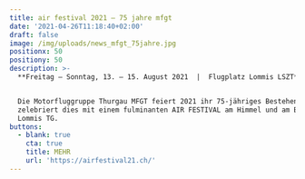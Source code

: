```yaml
---
title: air festival 2021 – 75 jahre mfgt
date: '2021-04-26T11:18:40+02:00'
draft: false
image: /img/uploads/news_mfgt_75jahre.jpg
positionx: 50
positiony: 50
description: >-
  **Freitag – Sonntag, 13. – 15. August 2021  |  Flugplatz Lommis LSZT**


  Die Motorfluggruppe Thurgau MFGT feiert 2021 ihr 75-jähriges Bestehen und
  zelebriert dies mit einem fulminanten AIR FESTIVAL am Himmel und am Boden von
  Lommis TG.
buttons:
  - blank: true
    cta: true
    title: MEHR
    url: 'https://airfestival21.ch/'
---
```


